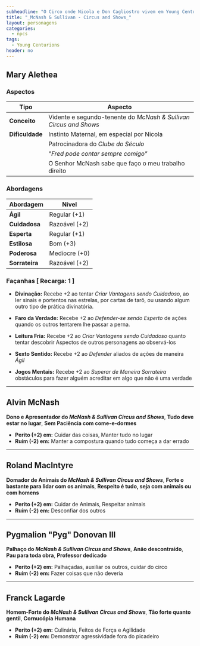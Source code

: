 ```yaml
---
subheadline: "O Circo onde Nicola e Don Cagliostro vivem em Young Centurions" 
title: "_McNash & Sullivan - Circus and Shows_"
layout: personagens
categories:
  - npcs 
tags:
  - Young Centurions
header: no
---
```


## Mary Alethea

### Aspectos

| Tipo            | Aspecto                                                           |
|-----------------|-------------------------------------------------------------------|
| **Conceito**    | Vidente e segundo-tenente do _McNash & Sullivan Circus and Shows_ |
| **Dificuldade** | Instinto Maternal, em especial por Nicola                         |
|                 | Patrocinadora do _Clube do Século_                                |
|                 | _"Fred pode contar sempre comigo"_                                |
|                 | O Senhor McNash sabe que faço o meu trabalho direito              |

### Abordagens

| Abordagem       | Nível                                           |
|-----------------|-------------------------------------------------|
| **Ágil**        | Regular (+1)                                    |
| **Cuidadosa**   | Razoável (+2)                                   |
| **Esperta**     | Regular (+1)                                    |
| **Estilosa**    | Bom (+3)                                        |
| **Poderosa**    | Medíocre (+0)                                   |
| **Sorrateira**  | Razoável (+2)                                   |

### Façanhas [ Recarga: 1 ]

+ **Divinação:** Recebe +2 ao tentar _Criar Vantagens sendo Cuidadoso_, ao ler sinais e portentos nas estrelas, por cartas de tarô, ou usando algum outro tipo de prática divinatória.

+ **Faro da Verdade:** Recebe +2 ao _Defender-se sendo Esperto_ de ações quando os outros tentarem lhe passar a perna.

+ **Leitura Fria:** Recebe +2 ao _Criar Vantagens sendo Cuidadoso_ quanto tentar descobrir Aspectos de outros personagens ao observá-los

+ **Sexto Sentido:** Recebe +2 ao _Defender_ aliados de ações de maneira  _Ágil_

+ **Jogos Mentais:** Recebe +2 ao _Superar de Maneira Sorrateira_ obstáculos para fazer alguém acreditar em algo que não é uma verdade

---

## Alvin McNash

**Dono e Apresentador do _McNash & Sullivan Circus and Shows_**, **Tudo deve estar no lugar**, **Sem Paciência com come-e-dormes**

+ **Perito (+2) em:** Cuidar das coisas, Manter tudo no lugar
+ **Ruim (-2) em:** Manter a compostura quando tudo começa a dar errado

---

## Roland MacIntyre

**Domador de Animais do _McNash & Sullivan Circus and Shows_**, **Forte o bastante para lidar com os animais**, **Respeito é tudo, seja com animais ou com homens**

+ **Perito (+2) em:** Cuidar de Animais, Respeitar animais
+ **Ruim (-2) em:** Desconfiar dos outros

---

## Pygmalion "Pyg" Donovan III

**Palhaço do _McNash & Sullivan Circus and Shows_**, **Anão descontraído**, **Pau para toda obra**, **Professor dedicado**

+ **Perito (+2) em:** Palhaçadas, auxiliar os outros, cuidar do circo
+ **Ruim (-2) em:** Fazer coisas que não deveria

---

## Franck Lagarde

**Homem-Forte do _McNash & Sullivan Circus and Shows_**, **Tão forte quanto gentil**, **Cornucópia Humana**

+ **Perito (+2) em:** Culinária, Feitos de Força e Agilidade
+ **Ruim (-2) em:** Demonstrar agressividade fora do picadeiro
